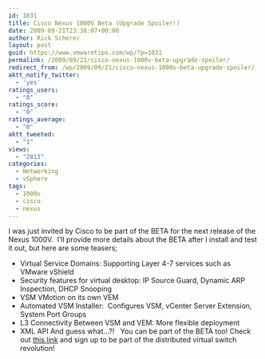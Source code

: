 ```yaml
---
id: 1031
title: Cisco Nexus 1000V Beta (Upgrade Spoiler!)
date: 2009-09-21T23:38:07+00:00
author: Rick Scherer
layout: post
guid: https://www.vmwaretips.com/wp/?p=1031
permalink: /2009/09/21/cisco-nexus-1000v-beta-upgrade-spoiler/
redirect_from: /wp/2009/09/21/cisco-nexus-1000v-beta-upgrade-spoiler/
aktt_notify_twitter:
  - 'yes'
ratings_users:
  - "0"
ratings_score:
  - "0"
ratings_average:
  - "0"
aktt_tweeted:
  - "1"
views:
  - "2813"
categories:
  - Networking
  - vSphere
tags:
  - 1000v
  - cisco
  - nexus
---
```

I was just invited by Cisco to be part of the BETA for the next release of the Nexus 1000V.  I&#8217;ll provide more details about the BETA after I install and test it out, but here are some teasers;

  * Virtual Service Domains: Supporting Layer 4-7 services such as VMware vShield
  * Security features for virtual desktop: IP Source Guard, Dynamic ARP Inspection, DHCP Snooping
  * VSM VMotion on its own VEM
  * Automated VSM Installer:  Configures VSM, vCenter Server Extension, System Port Groups
  * L3 Connectivity Between VSM and VEM: More flexible deployment
  * XML API
And guess what&#8230;?!   You can be part of the BETA too! Check out <a href="https://www.myciscocommunity.com/docs/DOC-9459" target="_blank">this link</a> and sign up to be part of the distributed virtual switch revolution!